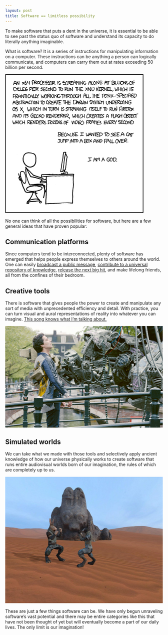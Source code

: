 ```yaml
---
layout: post
title: Software == limitless possibility
---
```


To make software that puts a dent in the universe, it is essential to be able to see past the status quo of software and understand its capacity to do literally anything imaginable.

What is software? It is a series of instructions for manipulating information on a computer. These instructions can be anything a person can logically communicate, and computers can carry them out at rates exceeding 50 billion per second.

[![xkcd: Abstraction](/images/xkcd-abstraction.png "xkcd: Abstraction")](http://xkcd.com/676)

No one can think of all the possibilities for software, but here are a few general ideas that have proven popular:

## Communication platforms

Since computers tend to be interconnected, plenty of software has emerged that helps people express themselves to others around the world. One can easily [broadcast a public message](http://twitter.com), [contribute to a universal repository of knowledge](http://wikipedia.org), [release the next big hit](https://www.youtube.com/watch?v=QK8mJJJvaes), and make lifelong friends, all from the confines of their bedroom.

## Creative tools

There is software that gives people the power to create and manipulate any sort of media with unprecedented efficiency and detail. With practice, you can turn visual and aural representations of reality into whatever you can imagine. [This song knows what I’m talking about.](https://www.youtube.com/watch?v=IwvaodjH5lU)

[![Tears of Steel](/images/tears-of-steel.jpg "Tears of Steel")](https://www.youtube.com/watch?v=R6MlUcmOul8)

## Simulated worlds

We can take what we made with those tools and selectively apply ancient knowledge of how our universe physically works to create software that runs entire audiovisual worlds born of our imagination, the rules of which are completely up to us.

[![Overgrowth](/images/overgrowth.jpg "Overgrowth")](https://www.youtube.com/watch?v=QhWHIkvfa90)

These are just a few things software can be. We have only begun unraveling software’s vast potential and there may be entire categories like this that have not been thought of yet but will eventually become a part of our daily lives. The only limit is our imagination!
